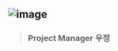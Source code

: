 ![image](https://user-images.githubusercontent.com/29038531/68096598-1be5d300-fef5-11e9-94ac-3bd2100012b4.png)
---
> ### Project Manager 우정
